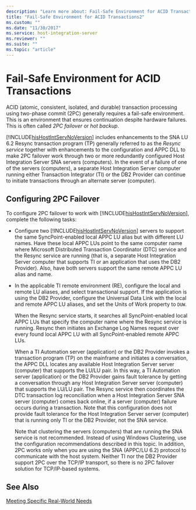 ```yaml
---
description: "Learn more about: Fail-Safe Environment for ACID Transactions"
title: "Fail-Safe Environment for ACID Transactions2"
ms.custom: ""
ms.date: "11/30/2017"
ms.service: host-integration-server
ms.reviewer: ""
ms.suite: ""
ms.topic: "article"
---
```

# Fail-Safe Environment for ACID Transactions
ACID (atomic, consistent, isolated, and durable) transaction processing using two-phase commit (2PC) generally requires a fail-safe environment. This is an environment that ensures continuation despite hardware failures. This is often called *2PC failover* or *hot backup*.  
  
 [!INCLUDE[hisHostIntServNoVersion](../includes/hishostintservnoversion-md.md)] includes enhancements to the SNA LU 6.2 Resync transaction program (TP) generally referred to as the *Resync service* together with enhancements to the configuration and APPC DLL to make 2PC failover work through two or more redundantly configured Host Integration Server SNA servers (computers). In the event of a failure of one of the servers (computers), a separate Host Integration Server computer running either Transaction Integrator (TI) or the DB2 Provider can continue to initiate transactions through an alternate server (computer).  
  
## Configuring 2PC Failover  
 To configure 2PC failover to work with [!INCLUDE[hisHostIntServNoVersion](../includes/hishostintservnoversion-md.md)], complete the following tasks:  
  
- Configure two [!INCLUDE[hisHostIntServNoVersion](../includes/hishostintservnoversion-md.md)] servers to support the same SyncPoint-enabled local APPC LU alias but with different LU names. Have these local APPC LUs point to the same computer name where Microsoft Distributed Transaction Coordinator (DTC) service and the Resync service are running (that is, a separate Host Integration Server computer that supports TI or an application that uses the DB2 Provider). Also, have both servers support the same remote APPC LU alias and name.  
  
- In the applicable TI remote environment (RE), configure the local and remote LU aliases, and select transactional support. If the application is using the DB2 Provider, configure the Universal Data Link with the local and remote APPC LU aliases, and set the Units of Work property to `DUW`.  
  
  When the Resync service starts, it searches all SyncPoint-enabled local APPC LUs that specify the computer name where the Resync service is running. Resync then initiates an Exchange Log Names request over every found local APPC LU with all SyncPoint-enabled remote APPC LUs.  
  
  When a TI Automation server (application) or the DB2 Provider invokes a transaction program (TP) on the mainframe and initiates a conversation, the APPC DLL locates any available Host Integration Server server (computer) that supports the LU/LU pair. In this way, a TI Automation server (application) or the DB2 Provider gains fault tolerance by getting a conversation through any Host Integration Server server (computer) that supports the LU/LU pair. The Resync service then coordinates the DTC transaction log reconciliation when a Host Integration Server SNA server (computer) comes back online, if a server (computer) failure occurs during a transaction. Note that this configuration does not provide fault tolerance for the Host Integration Server server (computer) that is running only TI or the DB2 Provider, not the SNA service.  
  
  Note that clustering the servers (computers) that are running the SNA service is not recommended. Instead of using Windows Clustering, use the configuration recommendations described in this topic. In addition, 2PC works only when you are using the SNA (APPC/LU 6.2) protocol to communicate with the host system. Neither TI nor the DB2 Provider support 2PC over the TCP/IP transport, so there is no 2PC failover solution for TCP/IP-based systems.  
  
## See Also  
 [Meeting Specific Real-World Needs](../core/meeting-specific-real-world-needs2.md)
